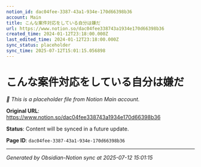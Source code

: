 ```yaml
---
notion_id: dac04fee-3387-43a1-934e-170d66398b36
account: Main
title: こんな案件対応をしている自分は嫌だ
url: https://www.notion.so/dac04fee338743a1934e170d66398b36
created_time: 2024-01-12T23:18:00.000Z
last_edited_time: 2024-01-12T23:18:00.000Z
sync_status: placeholder
sync_time: 2025-07-12T15:01:15.056898
---
```


# こんな案件対応をしている自分は嫌だ

*🔄 This is a placeholder file from Notion Main account.*

**Original URL**: https://www.notion.so/dac04fee338743a1934e170d66398b36

**Status**: Content will be synced in a future update.

**Page ID**: `dac04fee-3387-43a1-934e-170d66398b36`

---

*Generated by Obsidian-Notion sync at 2025-07-12 15:01:15*
